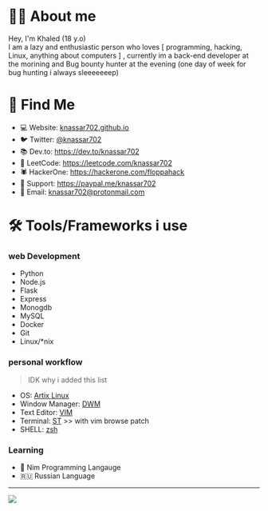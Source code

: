 #  👨‍💻 About me

Hey, I'm Khaled (18 y.o)<br>
I am a lazy and enthusiastic person who loves [ programming, hacking, Linux, anything about computers ] , currently im a back-end developer at the morining and Bug bounty hunter at the evening (one day of week for bug hunting i always sleeeeeeep)

# 🧐 Find Me
* 💻 Website: [knassar702.github.io](https://knassar702.github.io)
* 🐦 Twitter: [@knassar702](https://twitter.com/knassar702)
* 📚 Dev.to: https://dev.to/knassar702
* 🤔 LeetCode: https://leetcode.com/knassar702
* 🕷️ HackerOne: https://hackerone.com/floppahack
* 💸 Support: https://paypal.me/knassar702
* 📧 Email: knassar702@protonmail.com
# 🛠 Tools/Frameworks i use
### web Development
* Python
* Node.js
* Flask
* Express
* Monogdb
* MySQL
* Docker
* Git
* Linux/*nix

### personal workflow 
> IDK why i added this list
* OS: [Artix Linux](https://artixlinux.org/)
* Window Manager: [DWM](https://github.com/knassar702/dwm)
* Text Editor: [VIM](https://github.com/knassar702/dotfiles/blob/master/.vimrc)
* Terminal: [ST](https://st.suckless.org) >> with vim browse patch
* SHELL: [zsh](https://www.zsh.org/)
### Learning
* 👑 Nim Programming Langauge
* 🇷🇺 Russian Language 
---


<img src="https://media0.giphy.com/media/3oEduLRlHYWFNWNkTC/giphy.gif?cid=ecf05e47dbytu0j58ethz45cnd06r31yt95f1yycsw9wc0m7&rid=giphy.gif&ct=g"> 
